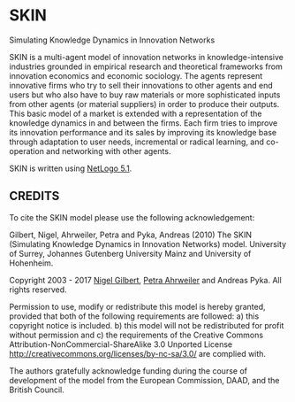 SKIN
====

Simulating Knowledge Dynamics in Innovation Networks

SKIN is a multi-agent model of innovation networks in knowledge-intensive industries grounded in empirical research and theoretical frameworks from innovation economics and economic sociology. The agents represent innovative firms who try to sell their innovations to other agents and end users but who also have to buy raw materials or more sophisticated inputs from other agents (or material suppliers) in order to produce their outputs. This basic model of a market is extended with a representation of the knowledge dynamics in and between the firms. Each firm tries to improve its innovation performance and its sales by improving its knowledge base through adaptation to user needs, incremental or radical learning, and co-operation and networking with other agents.

SKIN is written using [NetLogo 5.1](https://ccl.northwestern.edu/netlogo/5.1.0/).

CREDITS
-------

To cite the SKIN model please use the following acknowledgement:

Gilbert, Nigel, Ahrweiler, Petra and Pyka, Andreas (2010) The SKIN (Simulating Knowledge Dynamics in Innovation Networks) model.  University of Surrey, Johannes Gutenberg University Mainz and University of Hohenheim.

Copyright 2003 - 2017 [Nigel Gilbert](mailto:n.gilbert@surrey.ac.uk), [Petra Ahrweiler](mailto:petra.ahrweiler@uni-mainz.de) and Andreas Pyka. All rights reserved.

Permission to use, modify or redistribute this model is hereby granted, provided that both of the following requirements are followed: a) this copyright notice is included. b) this model will not be redistributed for profit without permission and c) the requirements of the Creative Commons Attribution-NonCommercial-ShareAlike 3.0 Unported License <http://creativecommons.org/licenses/by-nc-sa/3.0/> are complied with.

The authors gratefully acknowledge funding during the course of development of the model from the European Commission, DAAD, and the British Council.
